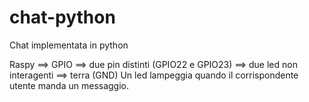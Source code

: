 # chat-python
Chat implementata in python

Raspy ==> GPIO ==> due pin distinti (GPIO22 e GPIO23) ==> due led non interagenti ==> terra (GND)
Un led lampeggia quando il corrispondente utente manda un messaggio.

